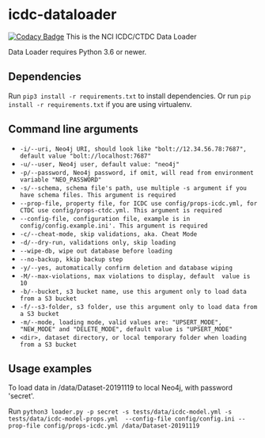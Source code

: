 # icdc-dataloader
[![Codacy Badge](https://api.codacy.com/project/badge/Grade/f4d5afb8403642dbab917cb4aa4ef47d)](https://www.codacy.com/manual/FNLCR_2/icdc-dataloader?utm_source=github.com&amp;utm_medium=referral&amp;utm_content=CBIIT/icdc-dataloader&amp;utm_campaign=Badge_Grade)
This is the NCI ICDC/CTDC Data Loader

Data Loader requires Python 3.6 or newer.

## Dependencies
Run ```pip3 install -r requirements.txt``` to install dependencies. Or run ```pip install -r requirements.txt``` if you are using virtualenv. 

## Command line arguments
- ```-i/--uri, Neo4j URI, should look like "bolt://12.34.56.78:7687", default value "bolt://localhost:7687"```
- ```-u/--user, Neo4j user, default value: "neo4j"```
- ```-p/--password, Neo4j password, if omit, will read from environment variable "NEO_PASSWORD"```
- ```-s/--schema, schema file's path, use multiple -s argument if you have schema files. This argument is required```
- ```--prop-file, property file, for ICDC use config/props-icdc.yml, for CTDC use config/props-ctdc.yml. This argument is required```
- ```--config-file, configuration file, example is in config/config.example.ini'. This argument is required```
- ```-c/--cheat-mode, skip validations, aka. Cheat Mode```
- ```-d/--dry-run, validations only, skip loading```
- ```--wipe-db, wipe out database before loading```
- ```--no-backup, kkip backup step```
- ```-y/--yes, automatically confirm deletion and database wiping```
- ```-M/--max-violations, max violations to display, default  value is 10```
- ```-b/--bucket, s3 bucket name, use this argument only to load data from a S3 bucket```
- ```-f/--s3-folder, s3 folder, use this argument only to load data from a S3 bucket```
- ```-m/--mode, loading mode, valid values are: "UPSERT_MODE", "NEW_MODE" and "DELETE_MODE", default value is "UPSERT_MODE"```
- ```<dir>, dataset directory, or local temporary folder when loading from a S3 bucket```

## Usage examples
To load data in /data/Dataset-20191119 to local Neo4j, with password 'secret'.

Run ```python3 loader.py -p secret -s tests/data/icdc-model.yml -s tests/data/icdc-model-props.yml  --config-file config/config.ini --prop-file config/props-icdc.yml /data/Dataset-20191119```
